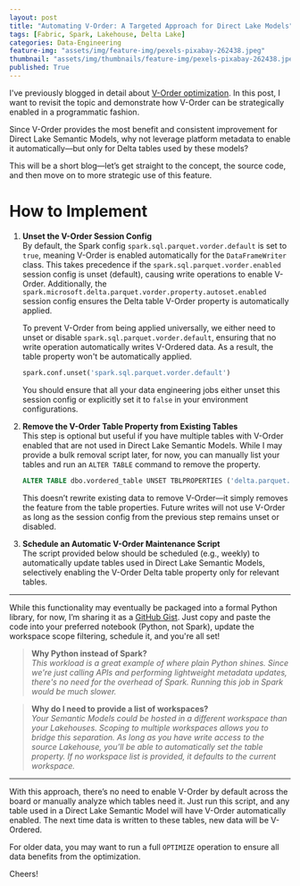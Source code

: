 ```yaml
---
layout: post
title: "Automating V-Order: A Targeted Approach for Direct Lake Models"
tags: [Fabric, Spark, Lakehouse, Delta Lake]
categories: Data-Engineering
feature-img: "assets/img/feature-img/pexels-pixabay-262438.jpeg"
thumbnail: "assets/img/thumbnails/feature-img/pexels-pixabay-262438.jpeg"
published: True
---
```


I've previously blogged in detail about [V-Order optimization](https://milescole.dev/data-engineering/2024/09/17/To-V-Order-or-Not.html). In this post, I want to revisit the topic and demonstrate how V-Order can be strategically enabled in a programmatic fashion.

Since V-Order provides the most benefit and consistent improvement for Direct Lake Semantic Models, why not leverage platform metadata to enable it automatically—but only for Delta tables used by these models?

This will be a short blog—let’s get straight to the concept, the source code, and then move on to more strategic use of this feature.

# How to Implement

1. **Unset the V-Order Session Config**  
   By default, the Spark config `spark.sql.parquet.vorder.default` is set to `true`, meaning V-Order is enabled automatically for the `DataFrameWriter` class. This takes precedence if the `spark.sql.parquet.vorder.enabled` session config is unset (default), causing write operations to enable V-Order. Additionally, the `spark.microsoft.delta.parquet.vorder.property.autoset.enabled` session config ensures the Delta table V-Order property is automatically applied.  
    
   To prevent V-Order from being applied universally, we either need to unset or disable `spark.sql.parquet.vorder.default`, ensuring that no write operation automatically writes V-Ordered data. As a result, the table property won't be automatically applied.  
    ```python
    spark.conf.unset('spark.sql.parquet.vorder.default')
    ```
   You should ensure that all your data engineering jobs either unset this session config or explicitly set it to `false` in your environment configurations.


2. **Remove the V-Order Table Property from Existing Tables**  
   This step is optional but useful if you have multiple tables with V-Order enabled that are not used in Direct Lake Semantic Models. While I may provide a bulk removal script later, for now, you can manually list your tables and run an `ALTER TABLE` command to remove the property.  
    ```sql
    ALTER TABLE dbo.vordered_table UNSET TBLPROPERTIES ('delta.parquet.vorder.enabled')
    ```
   This doesn’t rewrite existing data to remove V-Order—it simply removes the feature from the table properties. Future writes will not use V-Order as long as the session config from the previous step remains unset or disabled.


3. **Schedule an Automatic V-Order Maintenance Script**  
   The script provided below should be scheduled (e.g., weekly) to automatically update tables used in Direct Lake Semantic Models, selectively enabling the V-Order Delta table property only for relevant tables.


---

While this functionality may eventually be packaged into a formal Python library, for now, I’m sharing it as a [GitHub Gist](https://gist.github.com/mwc360/e2ca91667c8fb95f75435f32aa3c27bb). Just copy and paste the code into your preferred notebook (Python, not Spark), update the workspace scope filtering, schedule it, and you're all set!

> **Why Python instead of Spark?**  
> _This workload is a great example of where plain Python shines. Since we're just calling APIs and performing lightweight metadata updates, there's no need for the overhead of Spark. Running this job in Spark would be much slower._ 

> **Why do I need to provide a list of workspaces?**  
> _Your Semantic Models could be hosted in a different workspace than your Lakehouses. Scoping to multiple workspaces allows you to bridge this separation. As long as you have write access to the source Lakehouse, you’ll be able to automatically set the table property. If no workspace list is provided, it defaults to the current workspace._


<script src="https://gist.github.com/mwc360/e2ca91667c8fb95f75435f32aa3c27bb.js"></script>

---

With this approach, there’s no need to enable V-Order by default across the board or manually analyze which tables need it. Just run this script, and any table used in a Direct Lake Semantic Model will have V-Order automatically enabled. The next time data is written to these tables, new data will be V-Ordered.  

For older data, you may want to run a full `OPTIMIZE` operation to ensure all data benefits from the optimization.

Cheers!